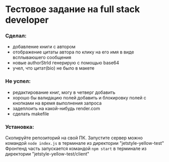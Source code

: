 # Тестовое задание на full stack developer

### Сделал:
- добавление книги с автором
- отображение цитаты автора по клику на его имя в виде всплываюшего сообщения
- новые authorStrId генерирую с помощью base64
- учел, что цитат(bio) не было в макете


### Не успел:
- редактирование книг, могу в четверг добавить
- хорошо бы валидацию полей добавить и блокировку полей с кнопками на время выполнения запроса
- задеплоить на какой-нибудь render.com
- сделать makefile

### Установка:
Скопируйте репозиторий на свой ПК.
Запустите сервер можно командой `node index.js` в терминале из директории "jetstyle-yellow-test"
Фронтенд часть запускается командой `npm start` в терминале из директории "jetstyle-yellow-test/client"
